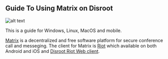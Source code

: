 ## Guide To Using Matrix on Disroot

![alt text](https://en.wikipedia.org/wiki/Matrix_(communication_protocol)#/media/File:Matrix_logo1.png "")

This is a guide for Windows, Linux, MacOS and mobile.

[Matrix](https://matrix.org/) is a decentralized and free software platform for secure conference call and messeging. The client for Matrix is [Riot](https://riot.im/) which available on both Android and iOS and [Disroot Riot Web client](https://chat.disroot.org/).


